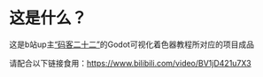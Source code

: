 # 这是什么？
这是b站up主[“码客二十二”](https://space.bilibili.com/204475293)的Godot可视化着色器教程所对应的项目成品

请配合以下链接食用：https://www.bilibili.com/video/BV1jD421u7X3
